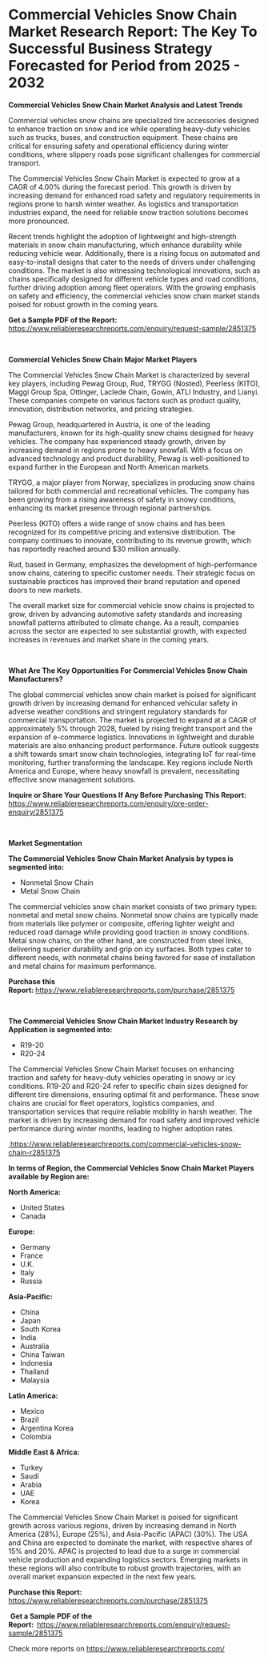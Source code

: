 <p><h1>Commercial Vehicles Snow Chain Market Research Report: The Key To Successful Business Strategy Forecasted for Period from 2025 - 2032</h1></p><p><strong>Commercial Vehicles Snow Chain Market Analysis and Latest Trends</strong></p>
<p><p>Commercial vehicles snow chains are specialized tire accessories designed to enhance traction on snow and ice while operating heavy-duty vehicles such as trucks, buses, and construction equipment. These chains are critical for ensuring safety and operational efficiency during winter conditions, where slippery roads pose significant challenges for commercial transport.</p><p>The Commercial Vehicles Snow Chain Market is expected to grow at a CAGR of 4.00% during the forecast period. This growth is driven by increasing demand for enhanced road safety and regulatory requirements in regions prone to harsh winter weather. As logistics and transportation industries expand, the need for reliable snow traction solutions becomes more pronounced.</p><p>Recent trends highlight the adoption of lightweight and high-strength materials in snow chain manufacturing, which enhance durability while reducing vehicle wear. Additionally, there is a rising focus on automated and easy-to-install designs that cater to the needs of drivers under challenging conditions. The market is also witnessing technological innovations, such as chains specifically designed for different vehicle types and road conditions, further driving adoption among fleet operators. With the growing emphasis on safety and efficiency, the commercial vehicles snow chain market stands poised for robust growth in the coming years.</p></p>
<p><strong>Get a Sample PDF of the Report:&nbsp;</strong> <a href="https://www.reliableresearchreports.com/enquiry/request-sample/2851375?utm_campaign=3007&utm_medium=2&utm_source=Github&utm_content=ia&utm_term=11032025&utm_id=commercial-vehicles-snow-chain">https://www.reliableresearchreports.com/enquiry/request-sample/2851375</a></p>
<p>&nbsp;</p>
<p><strong>Commercial Vehicles Snow Chain Major Market Players</strong></p>
<p><p>The Commercial Vehicles Snow Chain Market is characterized by several key players, including Pewag Group, Rud, TRYGG (Nosted), Peerless (KITO), Maggi Group Spa, Ottinger, Laclede Chain, Gowin, ATLI Industry, and Lianyi. These companies compete on various factors such as product quality, innovation, distribution networks, and pricing strategies.</p><p>Pewag Group, headquartered in Austria, is one of the leading manufacturers, known for its high-quality snow chains designed for heavy vehicles. The company has experienced steady growth, driven by increasing demand in regions prone to heavy snowfall. With a focus on advanced technology and product durability, Pewag is well-positioned to expand further in the European and North American markets.</p><p>TRYGG, a major player from Norway, specializes in producing snow chains tailored for both commercial and recreational vehicles. The company has been growing from a rising awareness of safety in snowy conditions, enhancing its market presence through regional partnerships.</p><p>Peerless (KITO) offers a wide range of snow chains and has been recognized for its competitive pricing and extensive distribution. The company continues to innovate, contributing to its revenue growth, which has reportedly reached around $30 million annually. </p><p>Rud, based in Germany, emphasizes the development of high-performance snow chains, catering to specific customer needs. Their strategic focus on sustainable practices has improved their brand reputation and opened doors to new markets.</p><p>The overall market size for commercial vehicle snow chains is projected to grow, driven by advancing automotive safety standards and increasing snowfall patterns attributed to climate change. As a result, companies across the sector are expected to see substantial growth, with expected increases in revenues and market share in the coming years.</p></p>
<p>&nbsp;</p>
<p><strong>What Are The Key Opportunities For Commercial Vehicles Snow Chain Manufacturers?</strong></p>
<p><p>The global commercial vehicles snow chain market is poised for significant growth driven by increasing demand for enhanced vehicular safety in adverse weather conditions and stringent regulatory standards for commercial transportation. The market is projected to expand at a CAGR of approximately 5% through 2028, fueled by rising freight transport and the expansion of e-commerce logistics. Innovations in lightweight and durable materials are also enhancing product performance. Future outlook suggests a shift towards smart snow chain technologies, integrating IoT for real-time monitoring, further transforming the landscape. Key regions include North America and Europe, where heavy snowfall is prevalent, necessitating effective snow management solutions.</p></p>
<p><strong>Inquire or Share Your Questions If Any Before Purchasing This Report:</strong> <a href="https://www.reliableresearchreports.com/enquiry/pre-order-enquiry/2851375?utm_campaign=3007&utm_medium=2&utm_source=Github&utm_content=ia&utm_term=11032025&utm_id=commercial-vehicles-snow-chain">https://www.reliableresearchreports.com/enquiry/pre-order-enquiry/2851375</a></p>
<p>&nbsp;</p>
<p><strong>Market Segmentation</strong></p>
<p><strong>The Commercial Vehicles Snow Chain Market Analysis by types is segmented into:</strong></p>
<p><ul><li>Nonmetal Snow Chain</li><li>Metal Snow Chain</li></ul></p>
<p><p>The commercial vehicles snow chain market consists of two primary types: nonmetal and metal snow chains. Nonmetal snow chains are typically made from materials like polymer or composite, offering lighter weight and reduced road damage while providing good traction in snowy conditions. Metal snow chains, on the other hand, are constructed from steel links, delivering superior durability and grip on icy surfaces. Both types cater to different needs, with nonmetal chains being favored for ease of installation and metal chains for maximum performance.</p></p>
<p><strong>Purchase this Report:&nbsp;</strong><a href="https://www.reliableresearchreports.com/purchase/2851375?utm_campaign=3007&utm_medium=2&utm_source=Github&utm_content=ia&utm_term=11032025&utm_id=commercial-vehicles-snow-chain">https://www.reliableresearchreports.com/purchase/2851375</a></p>
<p>&nbsp;</p>
<p><strong>The Commercial Vehicles Snow Chain Market Industry Research by Application is segmented into:</strong></p>
<p><ul><li>R19-20</li><li>R20-24</li></ul></p>
<p><p>The Commercial Vehicles Snow Chain Market focuses on enhancing traction and safety for heavy-duty vehicles operating in snowy or icy conditions. R19-20 and R20-24 refer to specific chain sizes designed for different tire dimensions, ensuring optimal fit and performance. These snow chains are crucial for fleet operators, logistics companies, and transportation services that require reliable mobility in harsh weather. The market is driven by increasing demand for road safety and improved vehicle performance during winter months, leading to higher adoption rates.</p></p>
<p><a href="https://www.reliableresearchreports.com/commercial-vehicles-snow-chain-r2851375?utm_campaign=3007&utm_medium=2&utm_source=Github&utm_content=ia&utm_term=11032025&utm_id=commercial-vehicles-snow-chain">&nbsp;https://www.reliableresearchreports.com/commercial-vehicles-snow-chain-r2851375</a></p>
<p><strong>In terms of Region, the Commercial Vehicles Snow Chain Market Players available by Region are:</strong></p>
<p>
    <p> <strong> North America: </strong>
        <ul>
            <li>United States</li>
            <li>Canada</li>
        </ul>
        </p> 
    <p> <strong> Europe: </strong>
        <ul>
            <li>Germany</li>
            <li>France</li>
            <li>U.K.</li>
            <li>Italy</li>
            <li>Russia</li>
        </ul>
        </p> 
    <p> <strong> Asia-Pacific: </strong>
        <ul>
            <li>China</li>
            <li>Japan</li>
            <li>South Korea</li>
            <li>India</li>
            <li>Australia</li>
            <li>China Taiwan</li>
            <li>Indonesia</li>
            <li>Thailand</li>
            <li>Malaysia</li>
        </ul>
        </p> 
    <p> <strong> Latin America: </strong>
        <ul>
            <li>Mexico</li>
            <li>Brazil</li>
            <li>Argentina Korea</li>
            <li>Colombia</li>
        </ul>
        </p> 
    <p> <strong> Middle East & Africa: </strong>
        <ul>
            <li>Turkey</li>
            <li>Saudi</li>
            <li>Arabia</li>
            <li>UAE</li>
            <li>Korea</li>
        </ul>
    </p>
    </p>
<p><p>The Commercial Vehicles Snow Chain Market is poised for significant growth across various regions, driven by increasing demand in North America (28%), Europe (25%), and Asia-Pacific (APAC) (30%). The USA and China are expected to dominate the market, with respective shares of 15% and 20%. APAC is projected to lead due to a surge in commercial vehicle production and expanding logistics sectors. Emerging markets in these regions will also contribute to robust growth trajectories, with an overall market expansion expected in the next few years.</p></p>
<p><strong>Purchase this Report: </strong><a href="https://www.reliableresearchreports.com/purchase/2851375?utm_campaign=3007&utm_medium=2&utm_source=Github&utm_content=ia&utm_term=11032025&utm_id=commercial-vehicles-snow-chain">https://www.reliableresearchreports.com/purchase/2851375</a></p>
<p>&nbsp;<strong>Get a Sample PDF of the Report:&nbsp;&nbsp;</strong><a href="https://www.reliableresearchreports.com/enquiry/request-sample/2851375?utm_campaign=3007&utm_medium=2&utm_source=Github&utm_content=ia&utm_term=11032025&utm_id=commercial-vehicles-snow-chain">https://www.reliableresearchreports.com/enquiry/request-sample/2851375</a></p>
<p><strong></strong></p>
<p>Check more reports on <a href="https://www.reliableresearchreports.com/?utm_campaign=3007&utm_medium=2&utm_source=Github&utm_content=ia&utm_term=11032025&utm_id=commercial-vehicles-snow-chain">https://www.reliableresearchreports.com/</a></p>